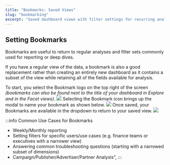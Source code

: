 ```yaml
---
title: "Bookmarks: Saved Views"
slug: "bookmarking"
excerpt: "Saved dashboard views with filter settings for recurring analyses"
---
```

## Setting Bookmarks

Bookmarks are useful to return to regular analyses and filter sets commonly used for reporting or deep dives. 

If you have a regular view of the data, a bookmark is also a good replacement rather than creating an entirely new dashboard as it contains a subset of the view while retaining all of the fields available for analysis.

To start, you select the Bookmark logo on the top right of the screen *(bookmarks can also be found next to the title of your dashboard in Explore and in the Facet views)*.
![](https://files.readme.io/35c446a-Bookmark_Select.png)
Selecting the Bookmark icon brings up the modal to name your bookmark as shown below.
![](https://files.readme.io/f17c8c7-Bookmark_Create.png)
Once saved, your Bookmarks are available in the dropdown to return to your saved view.
![](https://files.readme.io/0378e18-Bookmark_View.png)

:::info Common Use Cases for Bookmarks
* Weekly/Monthly reporting
* Setting filters for specific users/use cases (e.g. finance teams or executives with a narrower view)
* Answering common troubleshooting questions (starting with a narrowed subset of dimensions) 
* Campaign/Publisher/Advertiser/Partner Analysis",
:::